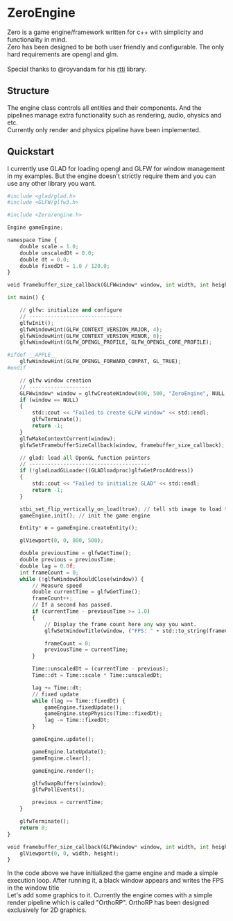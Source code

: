 # ZeroEngine
Zero is a game engine/framework written for c++ with simplicity and functionality in mind.<br />
Zero has been designed to be both user friendly and configurable. The only hard requirements are opengl and glm.<br /><br />
Special thanks to @royvandam for his <a href="https://github.com/royvandam/rtti">rtti</a> library.

## Structure
The engine class controls all entities and their components. And the pipelines manage extra functionality such as rendering, audio, ohysics and etc.<br />
Currently only render and physics pipeline have been implemented.

## Quickstart
I currently use GLAD for loading opengl and GLFW for window management in my examples. But the engine doesn't strictly require them and you can use any other library you want.
```python
#include <glad/glad.h>
#include <GLFW/glfw3.h>

#include <Zero/engine.h>

Engine gameEngine;

namespace Time {
    double scale = 1.0;
    double unscaledDt = 0.0;
    double dt = 0.0;
    double fixedDt = 1.0 / 120.0;
}

void framebuffer_size_callback(GLFWwindow* window, int width, int height);

int main() {

    // glfw: initialize and configure
    // ------------------------------
    glfwInit();
    glfwWindowHint(GLFW_CONTEXT_VERSION_MAJOR, 4);
    glfwWindowHint(GLFW_CONTEXT_VERSION_MINOR, 0);
    glfwWindowHint(GLFW_OPENGL_PROFILE, GLFW_OPENGL_CORE_PROFILE);

#ifdef __APPLE__
    glfwWindowHint(GLFW_OPENGL_FORWARD_COMPAT, GL_TRUE);
#endif

    // glfw window creation
    // --------------------
    GLFWwindow* window = glfwCreateWindow(800, 500, "ZeroEngine", NULL, NULL);
    if (window == NULL)
    {
        std::cout << "Failed to create GLFW window" << std::endl;
        glfwTerminate();
        return -1;
    }
    glfwMakeContextCurrent(window);
    glfwSetFramebufferSizeCallback(window, framebuffer_size_callback);

    // glad: load all OpenGL function pointers
    // ---------------------------------------
    if (!gladLoadGLLoader((GLADloadproc)glfwGetProcAddress))
    {
        std::cout << "Failed to initialize GLAD" << std::endl;
        return -1;
    }

    stbi_set_flip_vertically_on_load(true); // tell stb image to load textures normally
    gameEngine.init(); // init the game engine

    Entity* e = gameEngine.createEntity();

    glViewport(0, 0, 800, 500);

    double previousTime = glfwGetTime();
    double previous = previousTime;
    double lag = 0.0f;
    int frameCount = 0;
    while (!glfwWindowShouldClose(window)) {
        // Measure speed
        double currentTime = glfwGetTime();
        frameCount++;
        // If a second has passed.
        if (currentTime - previousTime >= 1.0)
        {
            // Display the frame count here any way you want.
            glfwSetWindowTitle(window, ("FPS: " + std::to_string(frameCount)).c_str());

            frameCount = 0;
            previousTime = currentTime;
        }

        Time::unscaledDt = (currentTime - previous);
        Time::dt = Time::scale * Time::unscaledDt;

        lag += Time::dt;
        // fixed update
        while (lag >= Time::fixedDt) {
            gameEngine.fixedUpdate();
            gameEngine.stepPhysics(Time::fixedDt);
            lag -= Time::fixedDt;
        }

        gameEngine.update();

        gameEngine.lateUpdate();
        gameEngine.clear();

        gameEngine.render();

        glfwSwapBuffers(window);
        glfwPollEvents();

        previous = currentTime;
    }

    glfwTerminate();
    return 0;
}

void framebuffer_size_callback(GLFWwindow* window, int width, int height) {
    glViewport(0, 0, width, height);
}
```
In the code above we have initialized the game engine and made a simple execution loop. After running it, a black window appears and writes the FPS in the window title<br />
Let's add some graphics to it. Currently the engine comes with a simple render pipeline which is called "OrthoRP". OrthoRP has been designed exclusively for 2D graphics.
